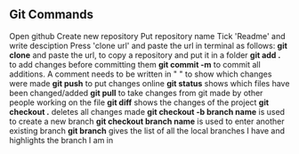 ## Git Commands

Open github
Create new repository
Put repository name
Tick 'Readme' and write desciption
Press 'clone url' and paste the url in terminal as follows:
**git clone** and paste the url, to copy a repository and put it in a folder
**git add .** to add changes before committing them
**git commit -m** to commit all additions. A comment needs to be written in " " to show which changes were made
**git push** to put changes online
**git status** shows which files have been changed/added
**git pull** to take changes from git made by other people working on the file
**git diff** shows the changes of the project
**git checkout .** deletes all changes made
**git checkout -b branch name** is used to create a new branch
**git checkout branch name** is used to enter another existing branch
**git branch** gives the list of all the local branches I have and highlights the branch I am in
